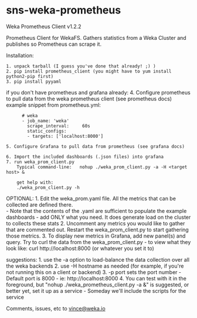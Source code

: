 # sns-weka-prometheus
Weka Prometheus Client v1.2.2

Prometheus Client for WekaFS.  Gathers statistics from a Weka Cluster and publishes so Prometheus can scrape it.

Installation:

    1. unpack tarball (I guess you've done that already! ;) )
    2. pip install prometheus_client (you might have to yum install python2-pip first)
    3. pip install pyyaml

if you don't have prometheus and grafana already:
    4. Configure prometheus to pull data from the weka prometheus client (see prometheus docs) 
          example snippet from prometheus.yml:

          # weka
          - job_name: 'weka'
            scrape_interval:     60s
            static_configs:
            - targets: ['localhost:8000']

    5. Configure Grafana to pull data from prometheus (see grafana docs)

    6. Import the included dashboards (.json files) into grafana
    7. run weka_prom_client.py
        Typical command-line:   nohup ./weka_prom_client.py -a -H <target host> &

        get help with:
        ./weka_prom_client.py -h

OPTIONAL:
    1. Edit the weka_prom.yaml file.   All the metrics that can be collected are defined there.  
        - Note that the contents of the .yaml are sufficient to populate the example dashboards
        - add ONLY what you need.  It does generate load on the cluster to collects these stats
    2. Uncomment any metrics you would like to gather that are commented out.  Restart the weka_prom_client.py
        to start gathering those metrics.
    3. To display new metrics in Grafana, add new panel(s) and query.   Try to curl the data from the weka_prom_client.py
        - to view what they look like: curl http://localhost:8000 (or whatever you set it to)


suggestions:
    1. use the -a option to load-balance the data collection over all the weka backends
    2. use -H hostname as needed (for example, if you're not running this on a client or backend)
    3. -p port sets the port number - Default port is 8000
        - ie: http://localhost:8000
    4. You can test with it in the foreground, but "nohup ./weka_prometheus_client.py -a &" is suggested, or
        better yet, set it up as a service
            - Someday we'll include the scripts for the service

Comments, issues, etc to vince@weka.io

